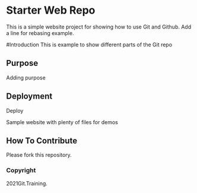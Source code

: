 # Starter Web Repo

This is a simple website project for
showing how to use Git and Github. Add a line for rebasing example.

#Introduction
This is example to show different parts
of the Git repo

## Purpose
Adding purpose


## Deployment
Deploy


Sample website with plenty of files for demos

## How To Contribute


Please fork this repository.

### Copyright

2021Git.Training.
